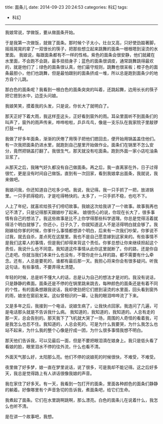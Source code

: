 title: 面条儿
date: 2014-09-23 20:24:53
categories: 科幻
tags:
- 科幻
---

我娘常说，学做饭，要从做面条开始。

于是我第一次做饭，就做了面条。那时候个子太小，灶台又高，只好使劲踮著脚，摇摇晃晃的拿了一双很长的筷子，把那些想立起来跳舞的面条一根根嗯到滚烫的水里面。
我娘说，每跟面条都有不一样的性格。紫色的面条会很安静，他们就藏在水里面，不会跑不会跳，最多扭扭身子；蓝色的面条很调皮，通常跳舞跳得最欢的，就是他们了；绿色的面条很认真，他们最守规则，跳舞也很呆板；橙子色的面条最胆小，他们也跳舞，但是最怕跟别的面条挤成一堆，所以总是跑到面条少的地方自个儿跳。

<!-- more -->

那白色的面条呢？我看到一根白色的面条突突的叫着，还跳起舞，边用长长的筷子把它摁到水中，边歪头问娘。

我娘笑笑，摸着我的头发，只是说，你长大了就明白了。

那天正好下着大雨，我这样歪这头，正好看到窗外的雨。耳朵里面听不到面条们的叫声了，窗外的雨声传来，哗哗啦啦，乒乒乓乓，像是一支乐队在我家院子里敲锣打鼓一样。



我做了好多年面条，渐渐的厌倦了用筷子把他们摁回去，便开始用锅盖盖住他们。有一次我把面条扔进水里，就跑到自己屋里开始做作业。面条们在锅里不怎么安分，竟然把锅盖打翻了。我很生气，那天就没有吃面条。跑到外面一家小店吃油条豆浆了。


从那天之后，我赌气好久都没有自己做面条。再之后，我一直离家在外，日子过得很忙，更是没有时间自己做饭。直到有一次回家，看到我娘拿出面条，我就说，我来做吧。

我娘问我，你还知道自己吃多少吧。我说，我记得。我一只手抓了一把，放进锅里。一只手抓得稳的，才是吃得畅快的。太多了，一只手抓不稳，也吃不下。

人上了年纪，就喜欢给孩子们唠叨故事。我娘这次给我讲了一个故事。故事我再也记不清了，只是记得那天跟娘吵了起来。
娘很伤心的说，你现在长大了，很多事情有自己的想法了。我这些故事是比不上你学得那些科学道理。你总是觉得活着就得活个明白就够了。你还小，日子久了，你就知道这人不是活得明白就会够了。我刚嫁给你爹的时候，你爹什么事情都想讲个明白，后来有一次我们吵架，你爹说不过我，就去自杀，差点死在这屋里。我也不是自己愿意嫁到这家来的。有些事情不是我们这辈人的事情，但是我们却得来背这个责任。你爹总想让你来继续担起这个责任，我说什么也不同意。我知道这件事情从此你这里就断了。你的路，还是你自己走吧。你就当我们本来什么也没有，不管你走什么样的路，都不需要有什么牵念。还有，人总是要死的，谁都有最后那一天。我担心将来你会有很多疑问。听我这句话，有些事情，不要弄得太清楚。

年轻的时候，总是听不懂大人的话，总是认为自己的想法才是对的。我没有说话，只是静静的煮面。面条还是不停的在锅里跳来跳去，每种颜色的面条还是有着不同的个性，有的面条想跟我说话，我却使劲把它们摁到滚烫的水里面，回头看到窗外的雨，娘坐在窗前发呆。这似曾相识的一幕，让我的眼泪哗哗流了下来。



又是多年之后，我接到一个电话，说娘生病了，让我快点回家。我连问了几遍，可是电话那头就是不告诉我什么病。
我知道的，我知道的，我知道的。人总有走的那一天，总会告别的。那天我下了飞机就大哭了一场，周围的人奇怪的看着我，可是我怎么也忍不住。我知道的，人总会死的。可是为什么我要哭，为什么我怎么也站不起来，为什么我的整个心像是拧成一团，为什么很多事情我想不明白。

那天他们告诉我，可以见最后一面，但是不要把眼泪滴在娘身上。我只是低头看了看娘的脸，眼里泪水不停的往外流，什么也看不清。

外面天气那么好，太阳那么亮。他们不停的说娘死的时候很快，不难受，不难受。

夜里做了好多梦，娘一直在梦里说话，说了很多，可是我却不能记得。这之后好多天，我总是觉得路上有人讲话很像我娘的声音。

我在家住了好多天。有一天，我看到一包打开的面条，里面各种颜色的面条们静静的躺着。好像哪里有个声音急切的告诉我，煮面条吧，给它们生命。

我煮起了面条。它们在水里跳啊跳啊，那么漂亮。白色的面条儿在说着什么，我怎么也听不清。

是在讲一个故事吧，我想。
